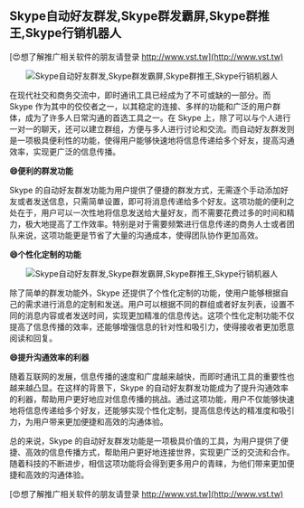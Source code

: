 ## **Skype自动好友群发,Skype群发霸屏,Skype群推王,Skype行销机器人**

[😍想了解推广相关软件的朋友请登录 http://www.vst.tw](http://www.vst.tw)

 <center><img src="https://vst.tw/MP4/tuiguang/png/0.png" alt="Skype自动好友群发,Skype群发霸屏,Skype群推王,Skype行销机器人"></center>

在现代社交和商务交流中，即时通讯工具已经成为了不可或缺的一部分。而 Skype 作为其中的佼佼者之一，以其稳定的连接、多样的功能和广泛的用户群体，成为了许多人日常沟通的首选工具之一。在 Skype 上，除了可以与个人进行一对一的聊天，还可以建立群组，方便与多人进行讨论和交流。而自动好友群发则是一项极具便利性的功能，使得用户能够快速地将信息传递给多个好友，提高沟通效率，实现更广泛的信息传播。

**😄便利的群发功能**

Skype 的自动好友群发功能为用户提供了便捷的群发方式，无需逐个手动添加好友或者发送信息，只需简单设置，即可将消息传递给多个好友。这项功能的便利之处在于，用户可以一次性地将信息发送给大量好友，而不需要花费过多的时间和精力，极大地提高了工作效率。特别是对于需要频繁进行信息传递的商务人士或者团队来说，这项功能更是节省了大量的沟通成本，使得团队协作更加高效。

**😄个性化定制的功能**

 <center><img src="https://vst.tw/MP4/tuiguang/png/8.png" alt="Skype自动好友群发,Skype群发霸屏,Skype群推王,Skype行销机器人"></center>

除了简单的群发功能外，Skype 还提供了个性化定制的功能，使用户能够根据自己的需求进行消息的定制和发送。用户可以根据不同的群组或者好友列表，设置不同的消息内容或者发送时间，实现更加精准的信息传达。这项个性化定制功能不仅提高了信息传播的效率，还能够增强信息的针对性和吸引力，使得接收者更加愿意阅读和回复。

**😄提升沟通效率的利器**

随着互联网的发展，信息传播的速度和广度越来越快，而即时通讯工具的重要性也越来越凸显。在这样的背景下，Skype 的自动好友群发功能成为了提升沟通效率的利器，帮助用户更好地应对信息传播的挑战。通过这项功能，用户不仅能够快速地将信息传递给多个好友，还能够实现个性化定制，提高信息传达的精准度和吸引力，为用户带来更加便捷和高效的沟通体验。

总的来说，Skype 的自动好友群发功能是一项极具价值的工具，为用户提供了便捷、高效的信息传播方式，帮助用户更好地连接世界，实现更广泛的交流和合作。随着科技的不断进步，相信这项功能将会得到更多用户的青睐，为他们带来更加便捷和高效的沟通体验。

[😍想了解推广相关软件的朋友请登录 http://www.vst.tw](http://www.vst.tw)



